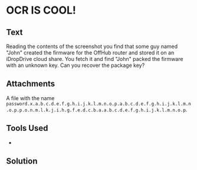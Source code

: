 # OCR IS COOL!

## Text
Reading the contents of the screenshot you find that some guy named "John" created the firmware for the OffHub router and stored it on an iDropDrive cloud share. You fetch it and find "John" packed the firmware with an unknown key. Can you recover the package key?

## Attachments
A file with the name `password.x.a.b.c.d.e.f.g.h.i.j.k.l.m.n.o.p.a.b.c.d.e.f.g.h.i.j.k.l.m.n.o.p.p.o.n.m.l.k.j.i.h.g.f.e.d.c.b.a.a.b.c.d.e.f.g.h.i.j.k.l.m.n.o.p`.

## Tools Used
* 

## Solution
